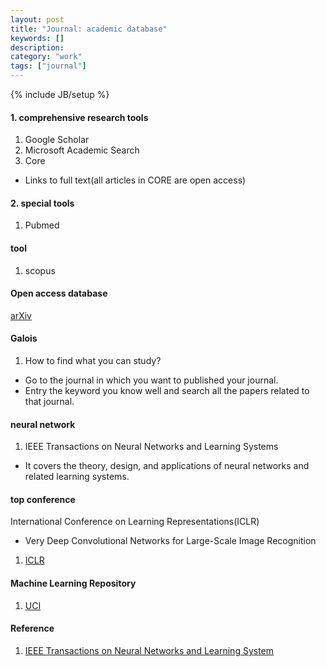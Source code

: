 ```yaml
---
layout: post
title: "Journal: academic database"
keywords: []
description: 
category: "work"
tags: ["journal"]
---
```

{% include JB/setup %}


#### 1. comprehensive research tools

1. Google Scholar
2. Microsoft Academic Search
3. Core
- Links to full text(all articles in CORE are open access)


#### 2. special tools

1. Pubmed



#### tool
1. scopus


#### Open access database

[arXiv](https://en.wikipedia.org/wiki/ArXiv)


#### Galois
1. How to find what you can study? 
- Go to the journal in which you want to published your journal.
- Entry the keyword you know well and search all the papers related to that
  journal.















#### neural network
1. IEEE Transactions on Neural Networks and Learning Systems
- It covers the theory, design, and applications of neural networks and related
  learning systems.


#### top conference
International Conference on Learning Representations(ICLR)
- Very Deep Convolutional Networks for Large-Scale Image Recognition

1. [ICLR](https://openreview.net/group?id=ICLR.cc/2020/Conference)

#### Machine Learning Repository
1. [UCI](https://archive.ics.uci.edu/ml/index.php) 


#### Reference
1. [IEEE Transactions on Neural Networks and Learning System](https://en.wikipedia.org/wiki/IEEE_Transactions_on_Neural_Networks_and_Learning_Systems)

